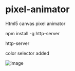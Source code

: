 # pixel-animator
Html5 canvas pixel animator

npm install -g http-server

http-server

color selector added

![image](http://i.hizliresim.com/RkvZE7.png)

